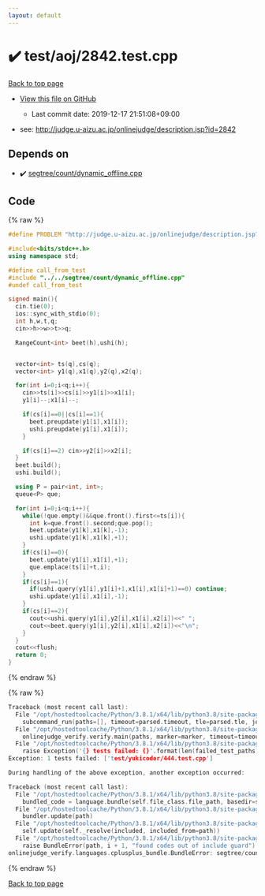 ```yaml
---
layout: default
---
```


<!-- mathjax config similar to math.stackexchange -->
<script type="text/javascript" async
  src="https://cdnjs.cloudflare.com/ajax/libs/mathjax/2.7.5/MathJax.js?config=TeX-MML-AM_CHTML">
</script>
<script type="text/x-mathjax-config">
  MathJax.Hub.Config({
    TeX: { equationNumbers: { autoNumber: "AMS" }},
    tex2jax: {
      inlineMath: [ ['$','$'] ],
      processEscapes: true
    },
    "HTML-CSS": { matchFontHeight: false },
    displayAlign: "left",
    displayIndent: "2em"
  });
</script>

<script type="text/javascript" src="https://cdnjs.cloudflare.com/ajax/libs/jquery/3.4.1/jquery.min.js"></script>
<script src="https://cdn.jsdelivr.net/npm/jquery-balloon-js@1.1.2/jquery.balloon.min.js" integrity="sha256-ZEYs9VrgAeNuPvs15E39OsyOJaIkXEEt10fzxJ20+2I=" crossorigin="anonymous"></script>
<script type="text/javascript" src="../../../assets/js/copy-button.js"></script>
<link rel="stylesheet" href="../../../assets/css/copy-button.css" />


# :heavy_check_mark: test/aoj/2842.test.cpp

<a href="../../../index.html">Back to top page</a>

* <a href="{{ site.github.repository_url }}/blob/master/test/aoj/2842.test.cpp">View this file on GitHub</a>
    - Last commit date: 2019-12-17 21:51:08+09:00


* see: <a href="http://judge.u-aizu.ac.jp/onlinejudge/description.jsp?id=2842">http://judge.u-aizu.ac.jp/onlinejudge/description.jsp?id=2842</a>


## Depends on

* :heavy_check_mark: <a href="../../../library/segtree/count/dynamic_offline.cpp.html">segtree/count/dynamic_offline.cpp</a>


## Code

<a id="unbundled"></a>
{% raw %}
```cpp
#define PROBLEM "http://judge.u-aizu.ac.jp/onlinejudge/description.jsp?id=2842"

#include<bits/stdc++.h>
using namespace std;

#define call_from_test
#include "../../segtree/count/dynamic_offline.cpp"
#undef call_from_test

signed main(){
  cin.tie(0);
  ios::sync_with_stdio(0);
  int h,w,t,q;
  cin>>h>>w>>t>>q;

  RangeCount<int> beet(h),ushi(h);


  vector<int> ts(q),cs(q);
  vector<int> y1(q),x1(q),y2(q),x2(q);

  for(int i=0;i<q;i++){
    cin>>ts[i]>>cs[i]>>y1[i]>>x1[i];
    y1[i]--;x1[i]--;

    if(cs[i]==0||cs[i]==1){
      beet.preupdate(y1[i],x1[i]);
      ushi.preupdate(y1[i],x1[i]);
    }

    if(cs[i]==2) cin>>y2[i]>>x2[i];
  }
  beet.build();
  ushi.build();

  using P = pair<int, int>;
  queue<P> que;

  for(int i=0;i<q;i++){
    while(!que.empty()&&que.front().first<=ts[i]){
      int k=que.front().second;que.pop();
      beet.update(y1[k],x1[k],-1);
      ushi.update(y1[k],x1[k],+1);
    }
    if(cs[i]==0){
      beet.update(y1[i],x1[i],+1);
      que.emplace(ts[i]+t,i);
    }
    if(cs[i]==1){
      if(ushi.query(y1[i],y1[i]+1,x1[i],x1[i]+1)==0) continue;
      ushi.update(y1[i],x1[i],-1);
    }
    if(cs[i]==2){
      cout<<ushi.query(y1[i],y2[i],x1[i],x2[i])<<" ";
      cout<<beet.query(y1[i],y2[i],x1[i],x2[i])<<"\n";
    }
  }
  cout<<flush;
  return 0;
}

```
{% endraw %}

<a id="bundled"></a>
{% raw %}
```cpp
Traceback (most recent call last):
  File "/opt/hostedtoolcache/Python/3.8.1/x64/lib/python3.8/site-packages/onlinejudge_verify/main.py", line 186, in main
    subcommand_run(paths=[], timeout=parsed.timeout, tle=parsed.tle, jobs=parsed.jobs)
  File "/opt/hostedtoolcache/Python/3.8.1/x64/lib/python3.8/site-packages/onlinejudge_verify/main.py", line 64, in subcommand_run
    onlinejudge_verify.verify.main(paths, marker=marker, timeout=timeout, tle=tle, jobs=jobs)
  File "/opt/hostedtoolcache/Python/3.8.1/x64/lib/python3.8/site-packages/onlinejudge_verify/verify.py", line 133, in main
    raise Exception('{} tests failed: {}'.format(len(failed_test_paths), [str(path.relative_to(pathlib.Path.cwd())) for path in failed_test_paths]))
Exception: 1 tests failed: ['test/yukicoder/444.test.cpp']

During handling of the above exception, another exception occurred:

Traceback (most recent call last):
  File "/opt/hostedtoolcache/Python/3.8.1/x64/lib/python3.8/site-packages/onlinejudge_verify/docs.py", line 347, in write_contents
    bundled_code = language.bundle(self.file_class.file_path, basedir=self.cpp_source_path)
  File "/opt/hostedtoolcache/Python/3.8.1/x64/lib/python3.8/site-packages/onlinejudge_verify/languages/cplusplus.py", line 63, in bundle
    bundler.update(path)
  File "/opt/hostedtoolcache/Python/3.8.1/x64/lib/python3.8/site-packages/onlinejudge_verify/languages/cplusplus_bundle.py", line 182, in update
    self.update(self._resolve(included, included_from=path))
  File "/opt/hostedtoolcache/Python/3.8.1/x64/lib/python3.8/site-packages/onlinejudge_verify/languages/cplusplus_bundle.py", line 151, in update
    raise BundleError(path, i + 1, "found codes out of include guard")
onlinejudge_verify.languages.cplusplus_bundle.BundleError: segtree/count/dynamic_offline.cpp: line 5: found codes out of include guard

```
{% endraw %}

<a href="../../../index.html">Back to top page</a>

